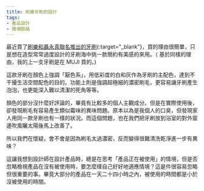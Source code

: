 ```yaml
---
title: 刷樂牙刷的設計
tags:
- 產品設計
- 情境脈絡
---
```


最近買了[刷樂和聶永真聯名推出的牙刷](https://www.shallop.com.tw/products/super-dense-deep-clean?kw=&pi=0){:target="_blank"}，買的理由很簡單，只是想在造型常常過度設計的牙刷海中挑一款簡約有美感的來用。（ 基於同樣的理由，我的上一支牙刷是在 MUJI 買的。)  
  
這款牙刷在顏色上強調「厭色系」，用低彩度的白和灰作為牙刷的主配色，達到不干擾生活空間配色的目的。功能上則是強調超極細的濃密刷毛，更容易讓牙刷產生泡泡，也更能深入難以清潔的死角等等。  
  
顏色的部分沒什麼好評論的，畢竟有比較多的個人主觀成分。但是在實際使用後，卻發現刷毛有容易產生類似霉味的異味問題。原本以為是我個人的口臭，但發現家人用同一款牙刷也有一樣的狀況。而這個問題，也在我們把牙刷放到浴室的對外窗邊吹風曬太陽後馬上改善了。  
  
所以我們在懷疑，會不會是因為刷毛太過濃密，反而變得很難清洗乾淨進一步有異味？  
  
這讓我想到設計師在設計產品時，總是在思考「產品正在被使用」的情境，但是否忽略檢視產品在沒有被使用時，要怎麼樣自己好好地適應情境？這是件很容易忽略但很重要的事。畢竟大部分的產品在一天二十四小時之內，被使用的時間都是小於沒被使用的時間。